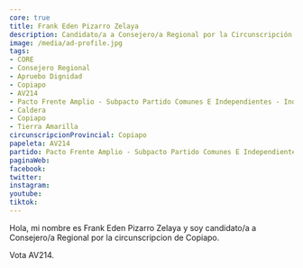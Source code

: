 ```yaml
---
core: true
title: Frank Eden Pizarro Zelaya
description: Candidato/a a Consejero/a Regional por la Circunscripción de Copiapo
image: /media/ad-profile.jpg
tags:
- CORE
- Consejero Regional
- Apruebo Dignidad
- Copiapo
- AV214
- Pacto Frente Amplio - Subpacto Partido Comunes E Independientes - Independientes
- Caldera
- Copiapo
- Tierra Amarilla
circunscripcionProvincial: Copiapo
papeleta: AV214
partido: Pacto Frente Amplio - Subpacto Partido Comunes E Independientes - Independientes
paginaWeb:
facebook:
twitter:
instagram:
youtube:
tiktok:
---
```

Hola, mi nombre es Frank Eden Pizarro Zelaya y soy candidato/a a Consejero/a Regional por la circunscripcion de Copiapo.

Vota AV214.
